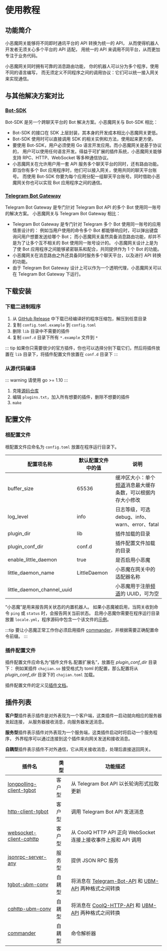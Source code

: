 # 使用教程

## 功能简介

小恶魔网关能够将不同即时通讯平台的 API 转换为统一的 API，
从而使得机器人开发者无须关心多个平台的 API 适配，
用统一的 API 来调用不同平台，从而更加专注于业务代码。

小恶魔网关同时拥有可靠的消息路由功能，
你的机器人可以分为多个程序，使用不同的语言编写，
而无须定义不同程序之间的调用协议：它们可以统一接入网关来实现通信。

## 与其他解决方案对比

### [Bot-SDK](https://github.com/projectriri/bot-sdk)

Bot-SDK 是另一个跨聊天平台的 Bot 解决方案。小恶魔网关与 Bot-SDK 相比：

+ Bot-SDK 的接口在 SDK 上层封装，其本身的开发成本相比小恶魔网关更低。
+ Bot-SDK 使用时可以直接调用 SDK 的相关实例和方法，使用起来更方便。
+ 要使用 Bot-SDK，用户必须使用 Go 语言开发应用。而小恶魔网关是基于协议的，
用户可以使用任何语言开发。得益于可扩展的插件系统，小恶魔网关能够支持 RPC、HTTP、WebSocket 等多种通信协议。
+ 小恶魔网关在允许用户用一套 API 服务多个聊天平台的同时，还有路由功能。
即当你有多个 Bot 应用程序时，他们可以接入网关，使用共同的聊天平台账号。
而使用 Bot-SDK 你要为每个应用分配一组聊天平台账号。同时借助小恶魔网关你也可以实现 Bot 应用程序之间的通信。

### [Telegram Bot Gateway](https://gitlab.com/FiveYellowMice/telegram-bot-gateway)

Telegram Bot Gateway 是专门针对 Telegram Bot API 的多个 Bot 使用同一账号的解决方案。
小恶魔网关与 Telegram Bot Gateway 相比：

+ Telegram Bot Gateway 是专门针对 Telegram 多个 Bot 使用同一账号的应用情景设计的：
例如当用户使用的命令多个 Bot 都能够响应时，可以弹出键盘询问用户想要发送给哪个 Bot；
而小恶魔网关虽然具备消息路由功能，却并不是为了让多个互不相关的 Bot 使用同一账号设计的。
小恶魔网关设计上是为了使 Bot 应用程序之间能够紧密联系和配合，共同提供作为 1 个 Bot 的功能。
+ 小恶魔网关在消息路由之外还具备同时服务多个聊天平台，以及进行 API 转换的功能。
+ 由于 Telegram Bot Gateway 设计上可以作为一个透明代理，小恶魔网关可以在 Telegram Bot Gateway 下运行。

## 下载安装

### 下载二进制程序

1. 从 [GitHub Release](https://github.com/projectriri/bot-gateway/releases)
中下载已经编译好的程序压缩包，解压到任意目录
2. 复制 `config.toml.example` 到 `config.toml`
3. 删除 `lib` 目录中不需要的插件
4. 复制 `conf.d` 目录下所有 `*.example` 文件到 `*`

::: tip
如果你只需要很少的官方插件，你也可以选择分别下载它们，然后将插件放置在
`lib` 目录下，将插件配置文件放置在 `conf.d` 目录下
:::

### 从源代码编译

::: warning
请使用 go >= 1.10
:::

1. 克隆[源码仓库](https://github.com/projectriri/bot-gateway)
2. 编辑 `plugins.txt`，加入所有想要的插件，删除不想要的插件
3. `make`

## 配置文件

### 根配置文件

根配置文件应命名为 `config.toml` 放置在程序运行目录下。

| 配置项名称 | 默认配置文件中的值 | 说明 |
| --- | --- | --- |
| buffer_size | 65536 | 缓冲区大小：单个[频道](/docs/Concept.html#频道)消息最大缓存条数，可以根据内存大小修改 |
| log_level | info | 日志等级，可选 debug、info、warn、error、fatal |
| plugin_dir | lib | 插件加载的目录 |
| plugin_conf_dir | conf.d | 插件配置文件加载的目录 |
| enable_little_daemon | true | 是否启用小恶魔 |
| little_daemon_name | LittleDaemon | 小恶魔在网关中的适配器名称 |
| little_daemon_channel_uuid | | 小恶魔用于注册[频道](/docs/Concept.html#频道)的 UUID，可为空 |

“小恶魔”是用来报告网关状态的内置机器人。
如果小恶魔被启用，当网关收到命令 `ping` 或 `status` 时，会报告网关当前状态。
启用小恶魔你需要在程序运行目录放置 `locale.yml`，程序源码中包含一个该文件的[示例](https://github.com/projectriri/bot-gateway/blob/master/locale.yml)。

:::tip
要让小恶魔正常工作你必须启用插件 [commander](/docs/Plugins.html#commander)，并根据需要正确配置命令前缀。
:::

### 插件配置文件

插件配置文件应命名为“插件文件名.配置扩展名”，放置在 *plugin_conf_dir* 目录下：
例如某插件 `chajian.so` 接受格式为 toml 的配置，那么配置将从 *plugin_conf_dir*
目录下的 `chajian.toml` 加载。

插件配置文件的定义见[插件文档](/docs/Plugins.html)。

## 插件列表

**客户型**插件表示插件是对外表现为一个客户端，这类插件一启动就向相应的服务器发起连接，
从服务器接收消息，向服务器发送消息。

**服务型**插件表示插件对外表现为一个服务端，这类插件启动时将启动一个服务程序，
外界程序可以通过连接到这个插件来向网关发送和接收消息。

**自耦型**插件表示插件不对外通信，它从网关接收消息，处理后直接送回网关。

| 插件名 | 类型 | 功能描述 |
| --- | --- | --- |
| [longpolling-client-tgbot](/docs/Plugins.html#longpolling-client-tgbot) | 客户型 | 从 Telegram Bot API 以长轮询形式拉取更新 |
| [http-client-tgbot](/docs/Plugins.html#http-client-tgbot) | 客户型 | 调用 Telegram Bot API 发送消息 |
| [websocket-client-cqhttp](/docs/Plugins.html#websocket-client-cqhttp) | 客户型 | 从 CoolQ HTTP API 正向 WebSocket 连接上接收事件上报和 API 调用 |
| [jsonrpc-server-any](/docs/Plugins.html#jsonrpc-server-any) | 服务型 | 提供 JSON RPC 服务 |
| [tgbot-ubm-conv](/docs/Plugins.html#tgbot-ubm-conv) | 自耦型 | 将消息在 [Telegram-Bot-API](/docs/Formats.html) 和 [UBM-API](/docs/Formats.html) 两种格式之间转换 |
| [cqhttp-ubm-conv](/docs/Plugins.html#cqhttp-ubm-conv) | 自耦型 | 将消息在 [CoolQ-HTTP-API](/docs/Formats.html) 和 [UBM-API](/docs/Formats.html) 两种格式之间转换 |
| [commander](/docs/Plugins.html#commander) | 自耦型 | 命令解析器 |
